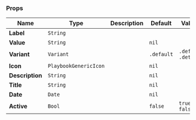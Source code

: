 ### Props
| Name | Type | Description | Default | Values |
| --- | ----------- | --------- | --------- | --------- |
| **Label** | `String` |  |  |  |
| **Value** | `String` |  | `nil` |  |
| **Variant** | `Variant` |  | `.default` | `.default` `.details` |
| **Icon** | `PlaybookGenericIcon` |  | `nil` |  |
| **Description** | `String` |  | `nil` |  |
| **Title** | `String` |  | `nil` |  |
| **Date** | `Date` |  | `nil` |  |
| **Active** | `Bool` |  | `false` | `true` `false` |
